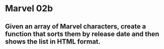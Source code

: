 # Marvel 02b
## Given an array of Marvel characters, create a function that sorts them by release date and then shows the list in HTML format.
